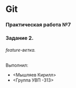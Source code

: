 # Git
### Практическая работа №7
### Задание 2.
###### feature-ветка.
Выполнил:
* <Мышляев Кирилл>
* <Группа УВП -313>